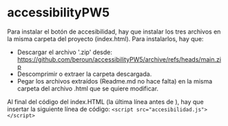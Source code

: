 # accessibilityPW5

Para instalar el botón de accesibilidad, hay que instalar los tres archivos en la misma carpeta del proyecto (index.html). Para instalarlos, hay que:
- Descargar el archivo '.zip' desde: https://github.com/beroun/accessibilityPW5/archive/refs/heads/main.zip
- Descomprimir o extraer la carpeta descargada.
- Pegar los archivos extraídos (Readme.md no hace falta) en la misma carpeta del archivo .html que se quiere modificar.

Al final del código del index.HTML (la última línea antes de </body>), hay que insertar la siguiente línea de código:
```<script src="accesibilidad.js"></script>```
